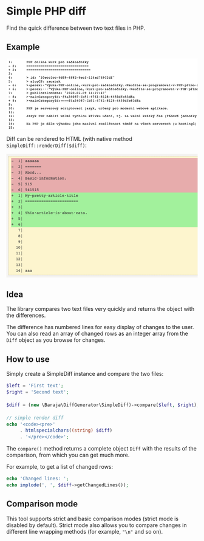 Simple PHP diff
===============

Find the quick difference between two text files in PHP.

Example
-------

![Default theme](doc/simple-diff.png)

Diff can be rendered to HTML (with native method `SimpleDiff::renderDiff($diff)`:

![Default theme](doc/diff-to-html.png)

Idea
----

The library compares two text files very quickly and returns the object with the differences.

The difference has numbered lines for easy display of changes to the user. You can also read an array of changed rows as an integer array from the `Diff` object as you browse for changes.

How to use
----------

Simply create a SimpleDiff instance and compare the two files:

```php
$left = 'First text';
$right = 'Second text';

$diff = (new \Baraja\DiffGenerator\SimpleDiff)->compare($left, $right);

// simple render diff
echo '<code><pre>'
     . htmlspecialchars((string) $diff)
     . '</pre></code>';
```

The `compare()` method returns a complete object `Diff` with the results of the comparison, from which you can get much more.

For example, to get a list of changed rows:

```php
echo 'Changed lines: ';
echo implode(', ', $diff->getChangedLines());
```

Comparison mode
---------------

This tool supports strict and basic comparison modes (strict mode is disabled by default).
Strict mode also allows you to compare changes in different line wrapping methods (for example, `"\n"` and so on).
